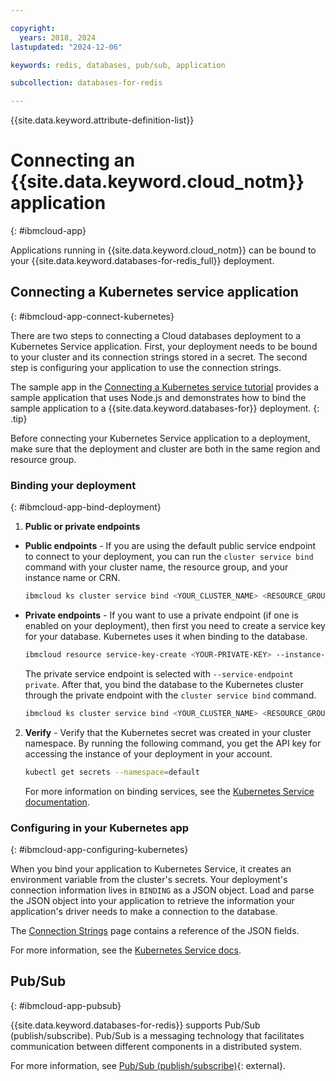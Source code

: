 ```yaml
---

copyright:
  years: 2018, 2024
lastupdated: "2024-12-06"

keywords: redis, databases, pub/sub, application

subcollection: databases-for-redis

---
```


{{site.data.keyword.attribute-definition-list}}

# Connecting an {{site.data.keyword.cloud_notm}} application
{: #ibmcloud-app}

Applications running in {{site.data.keyword.cloud_notm}} can be bound to your {{site.data.keyword.databases-for-redis_full}} deployment. 

## Connecting a Kubernetes service application
{: #ibmcloud-app-connect-kubernetes}

There are two steps to connecting a Cloud databases deployment to a Kubernetes Service application. First, your deployment needs to be bound to your cluster and its connection strings stored in a secret. The second step is configuring your application to use the connection strings.

The sample app in the [Connecting a Kubernetes service tutorial](/docs/cloud-databases?topic=cloud-databases-tutorial-k8s-app) provides a sample application that uses Node.js and demonstrates how to bind the sample application to a {{site.data.keyword.databases-for}} deployment.
{: .tip}

Before connecting your Kubernetes Service application to a deployment, make sure that the deployment and cluster are both in the same region and resource group.

### Binding your deployment
{: #ibmcloud-app-bind-deployment}

1. **Public or private endpoints**

  - **Public endpoints** - If you are using the default public service endpoint to connect to your deployment, you can run the `cluster service bind` command with your cluster name, the resource group, and your instance name or CRN.

    ```sh
    ibmcloud ks cluster service bind <YOUR_CLUSTER_NAME> <RESOURCE_GROUP> <INSTANCE_NAME_OR_CRN>
    ```
    
  - **Private endpoints** - If you want to use a private endpoint (if one is enabled on your deployment), then first you need to create a service key for your database. Kubernetes uses it when binding to the database.

    ```sh
    ibmcloud resource service-key-create <YOUR-PRIVATE-KEY> --instance-name <INSTANCE_NAME_OR_CRN> --service-endpoint private  
    ```
    
    The private service endpoint is selected with `--service-endpoint private`. After that, you bind the database to the Kubernetes cluster through the private endpoint with the `cluster service bind` command.

    ```sh
    ibmcloud ks cluster service bind <YOUR_CLUSTER_NAME> <RESOURCE_GROUP> <INSTANCE_NAME_OR_CRN> --key <YOUR-PRIVATE-KEY>
    ```

2. **Verify** - Verify that the Kubernetes secret was created in your cluster namespace. By running the following command, you get the API key for accessing the instance of your deployment in your account.

    ```sh
    kubectl get secrets --namespace=default
    ```
    
    For more information on binding services, see the [Kubernetes Service documentation](/docs/containers?topic=containers-service-binding#bind-services).

### Configuring in your Kubernetes app 
{: #ibmcloud-app-configuring-kubernetes}

When you bind your application to Kubernetes Service, it creates an environment variable from the cluster's secrets. Your deployment's connection information lives in `BINDING` as a JSON object. Load and parse the JSON object into your application to retrieve the information your application's driver needs to make a connection to the database. 

The [Connection Strings](/docs/databases-for-redis?topic=databases-for-redis-connection-strings#connection-string-breakdown) page contains a reference of the JSON fields.

For more information, see the [Kubernetes Service docs](https://cloud.ibm.com/docs/containers?topic=containers-service-binding#reference_secret).

## Pub/Sub
{: #ibmcloud-app-pubsub}

{{site.data.keyword.databases-for-redis}} supports Pub/Sub (publish/subscribe). Pub/Sub is a messaging technology that facilitates communication between different components in a distributed system.

For more information, see [Pub/Sub (publish/subscribe)](https://redis.com/glossary/pub-sub/){: external}.
